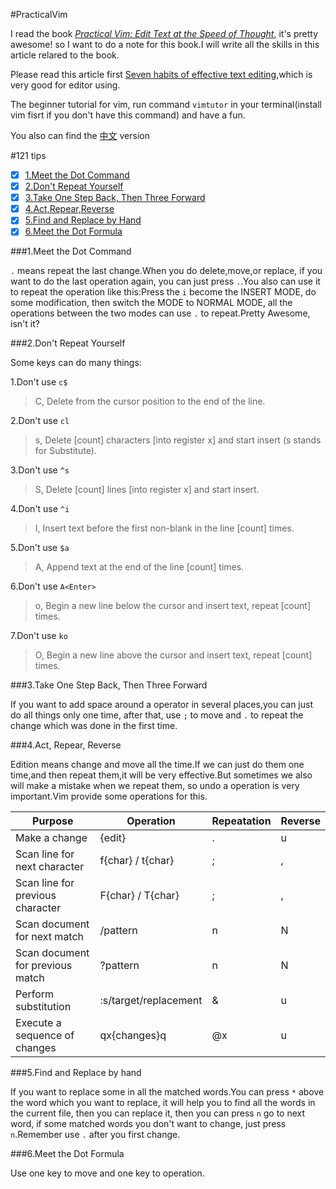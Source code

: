 #PracticalVim

I read the book *[Practical Vim: Edit Text at the Speed of Thought](https://www.amazon.com/Practical-Vim-Edit-Speed-Thought/dp/1680501275/ref=sr_1_1?ie=UTF8&qid=1488958924&sr=8-1&keywords=practical-vim)*, it's pretty awesome! so I want to do a note for this book.I will write all the skills in this article relared to the book.

Please read this article first [Seven habits of effective text editing](http://www.moolenaar.net/habits.html),which is very good for editor using.

The beginner tutorial for vim, run command `vimtutor` in your terminal(install vim fisrt if you don't have this command) and have a fun.

You also can find the [中文](https://github.com/flyingalex/PracticalVim/blob/master/Chinese.md) version

#121 tips

- [x] [1.Meet the Dot Command](tip/tip1.md)
- [x] [2.Don't Repeat Yourself](#don't-repeat-yourself)
- [x] [3.Take One Step Back, Then Three Forward](#3.take-one-step-back-then-three-forward)
- [x] [4.Act,Repear,Reverse](#act-repear-reverse)
- [x] [5.Find and Replace by Hand](#find-and-replace-by-hand)
- [x] [6.Meet the Dot Formula](#meet-the-dot-formula)

###1.Meet the Dot Command

`.` means repeat the last change.When you do delete,move,or replace, if you want to do the last operation again, you can just press `.`.You also can use it to repeat the operation like this:Press the `i` become the INSERT MODE, do some modification, then switch the MODE to NORMAL MODE, all the operations between the two modes can use `.` to repeat.Pretty Awesome, isn't it?

###2.Don't Repeat Yourself

Some keys can do many things:

1.Don't use `c$`
> C, Delete from the cursor position to the end of the line.

2.Don't use `cl`
> s, Delete [count] characters [into register x] and start insert (s stands for Substitute).

3.Don't use `^s`
> S, Delete [count] lines [into register x] and start insert.

4.Don't use `^i`
> I, Insert text before the first non-blank in the line [count] times.

5.Don't use `$a`
>A, Append text at the end of the line [count] times.

6.Don't use `A<Enter>`
>o, Begin a new line below the cursor and insert text, repeat [count] times.

7.Don't use `ko`
>O, Begin a new line above the cursor and insert text, repeat [count] times.

###3.Take One Step Back, Then Three Forward

If you want to add space around a operator in several places,you can just do all things only one time, after that, use `;` to move and `.` to repeat the change which was done in the first time.

###4.Act, Repear, Reverse

Edition means change and move all the time.If we can just do them one time,and then repeat them,it will be very effective.But sometimes we also will make a mistake when we repeat them, so undo a operation is very important.Vim provide some operations for this.

| Purpose | Operation | Repeatation | Reverse |
|-----------------------------------|-----------------------|---|---|
|Make a change 						| {edit} 				| . | u |
|Scan line for next character		| f{char} / t{char} 	| ;	| , |
|Scan line for previous character	| F{char} / T{char} 	| ;	| , |
|Scan document for next match		| /pattern <CR> 		| n | N | 
|Scan document for previous match	| ?pattern <CR> 		| n | N |
|Perform substitution				| :s/target/replacement | & | u |
|Execute a sequence of changes 		| qx{changes}q 			| @x| u |

###5.Find and Replace by hand

If you want to replace some in all the matched words.You can press `*` above the word which you want to replace, it will help you to find all the words in the current file, then you can replace it, then you can press `n` go to next word, if some matched words you don't want to change, just press `n`.Remember use `.` after you first change.

###6.Meet the Dot Formula

Use one key to move and one key to operation.


